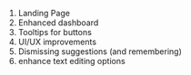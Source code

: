 1. Landing Page
2. Enhanced dashboard
3. Tooltips for buttons
4. UI/UX improvements
5. Dismissing suggestions (and remembering)
6. enhance text editing options
